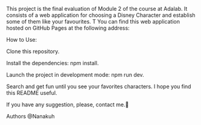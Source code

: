 This project is the final evaluation of Module 2 of the course at Adalab. It consists of a web application for choosing a Disney Character and establish some of them like your favourites. T
You can find this web application hosted on GitHub Pages at the following address:


How to Use:

Clone this repository.

Install the dependencies: npm install.

Launch the project in development mode: npm run dev.

Search and get fun until you see your favorites characters.
I hope you find this README useful.

If you have any suggestion, please, contact me.🙂



Authors
@Nanakuh


